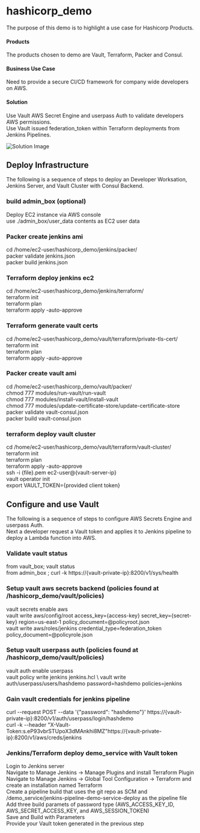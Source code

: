 # hashicorp_demo
The purpose of this demo is to highlight a use case for Hashicorp Products.  
#### Products
The products chosen to demo are Vault, Terraform, Packer and Consul.
#### Business Use Case
Need to provide a secure CI/CD framework for company wide developers on AWS. 
#### Solution
Use Vault AWS Secret Engine and userpass Auth to validate developers AWS permissions. \
Use Vault issued federation_token within Terraform deployments from Jenkins Pipelines. 

![Solution Image](https://github.com/bpayt2/hashicorp_demo/hashicorp_demo.PNG)

## Deploy Infrastructure
The following is a sequence of steps to deploy an Developer Worksation, Jenkins Server, and Vault Cluster with Consul Backend. 

### build admin_box (optional)
Deploy EC2 instance via AWS console \
use ./admin_box/user_data contents as EC2 user data

### Packer create jenkins ami
cd /home/ec2-user/hashicorp_demo/jenkins/packer/ \
packer validate jenkins.json \
packer build jenkins.json 

### Terraform deploy jenkins ec2
cd /home/ec2-user/hashicorp_demo/jenkins/terraform/ \
terraform init \
terraform plan \
terraform apply -auto-approve 

### Terraform generate vault certs
cd /home/ec2-user/hashicorp_demo/vault/terraform/private-tls-cert/ \
terraform init \
terraform plan \
terraform apply -auto-approve 

### Packer create vault ami
cd /home/ec2-user/hashicorp_demo/vault/packer/ \
chmod 777 modules/run-vault/run-vault \
chmod 777 modules/install-vault/install-vault \
chmod 777 modules/update-certificate-store/update-certificate-store \
packer validate vault-consul.json \
packer build vault-consul.json 

### terraform deploy vault cluster
cd /home/ec2-user/hashicorp_demo/vault/terraform/vault-cluster/ \
terraform init \
terraform plan \
terraform apply -auto-approve \
ssh -i {file}.pem ec2-user@{vault-server-ip} \
vault operator init \
export VAULT_TOKEN={provided client token} 


## Configure and use Vault
The following is a sequence of steps to configure AWS Secrets Engine and userpass Auth. \
Next a developer request a Vault token and applies it to Jenkins pipeline to deploy a Lambda function into AWS.

### Validate vault status
from vault_box; vault status \
from admin_box ; curl -k https://{vault-private-ip}:8200/v1/sys/health 

### Setup vault aws secrets backend (policies found at /hashicorp_demo/vault/policies)
vault secrets enable aws \
vault write aws/config/root access_key={access-key} secret_key={secret-key} region=us-east-1 policy_document=@policyroot.json \
vault write aws/roles/jenkins credential_type=federation_token policy_document=@policyrole.json 

### Setup vault userpass auth (policies found at /hashicorp_demo/vault/policies)
vault auth enable userpass \
vault policy write jenkins jenkins.hcl \ 
vault write auth/userpass/users/hashdemo password=hashdemo policies=jenkins 

### Gain vault credentials for jenkins pipeline
curl --request POST --data '{"password": "hashdemo"}' https://{vault-private-ip}:8200/v1/auth/userpass/login/hashdemo \
curl -k --header "X-Vault-Token:s.eP93vbrSTUpoX3dMAnkhi8MZ"https://{vault-private-ip}:8200/v1/aws/creds/jenkins 

### Jenkins/Terraform deploy demo_service with Vault token
Login to Jenkins server \
Navigate to Manage Jenkins -> Manage Plugins and install Terraform Plugin \
Navigate to Manage Jenkins -> Global Tool Configuration -> Terraform and create an installation named Terraform \
Create a pipeline build that uses the git repo as SCM and /demo_service/jenkins-pipeline-demo-service-deploy as the pipeline file \
Add three build paramets of password type (AWS_ACCESS_KEY_ID, AWS_SECRET_ACCESS_KEY, and AWS_SESSION_TOKEN) \
Save and Build with Parameters \
Provide your Vault token generated in the previous step 
